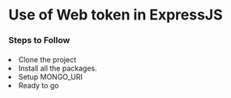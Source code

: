 <h1> Use of Web token in ExpressJS</h1>

### <h3> Steps to Follow</h3>

#### <ul>

<li> Clone the project</li>
<li> Install all the packages.</li>
<li> Setup MONGO_URI</li>
<li> Ready to go</li>

</ul>
